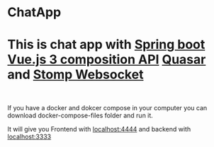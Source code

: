 # ChatApp
<h1>This is chat app with <u>Spring boot</u> <u>Vue.js 3 composition API</u> <u>Quasar</u> and <u>Stomp Websocket</u></h1>
<br>
<p> If you have a docker and dokcer compose in your computer you can download docker-compose-files folder and run it. </p>
<p>It will give you Frontend with <u style={color:red}>localhost:4444</u> and backend with <u>localhost:3333</u></p>
